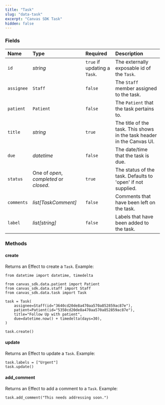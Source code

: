 ```yaml
---
title: "Task"
slug: "data-task"
excerpt: "Canvas SDK Task"
hidden: false
---
```


### Fields

| Name           | Type     | Required                               | Description                                                             |
| :------------- | :------- | :------------------------------------- | :---------------------------------------------------------------------- |
| `id`      | _string_ | `true` if updating a `Task`. | The externally exposable id of the `Task`.  |
| `assignee` | `Staff` | `false` | The `Staff` member assigned to the task. |
| `patient` | `Patient` | `false` | The `Patient` that the task pertains to. |
| `title` | _string_ | `true` | The title of the task. This shows in the task header in the Canvas UI. |
| `due` | _datetime_ | `false` | The date/time that the task is due. |
| `status` | One of _open_, _completed_ or _closed_.  | `true` | The status of the task. Defaults to 'open' if not supplied. |
| `comments` | _list[TaskComment]_  | `false` | Comments that have been left on the task. |
| `label` | _list[string]_  | `false` | Labels that have been added to the task. |

### Methods

#### create

Returns an Effect to create a `Task`. Example:

```
from datetime import datetime, timedelta

from canvas_sdk.data.patient import Patient
from canvas_sdk.data.staff import Staff
from canvas_sdk.data.task import Task

task = Task(
    assignee=Staff(id="3640cd20de8a470aa570a852859ac87e"),
    patient=Patient(id="5350cd20de8a470aa570a852859ac87e"),
    title="Follow Up with patient",
    due=datetime.now() + timedelta(days=30),
)

task.create()
```

#### update

Returns an Effect to update a `Task`. Example:

```
task.labels = ["Urgent"]
task.update()
```

#### add_comment

Returns an Effect to add a comment to a `Task`. Example:

```
task.add_comment("This needs addressing soon.")
```
